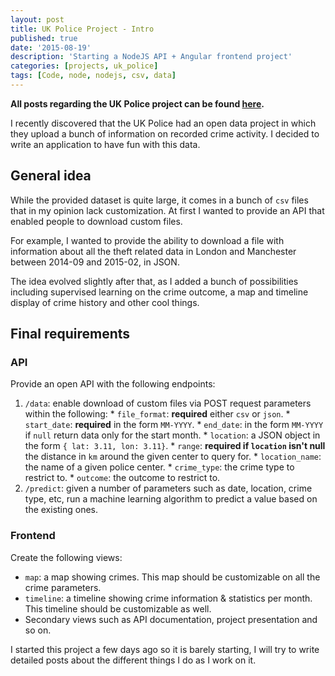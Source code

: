 ```yaml
---
layout: post
title: UK Police Project - Intro
published: true
date: '2015-08-19'
description: 'Starting a NodeJS API + Angular frontend project' 
categories: [projects, uk_police]
tags: [Code, node, nodejs, csv, data]
---
```


**All posts regarding the UK Police project can be found [here](/projects/uk_police).**

<p class="message">I recently discovered that the UK Police had an open data project in which they upload a bunch of information on recorded crime activity. I decided to write an application to have fun with this data.</p>

## General idea

While the provided dataset is quite large, it comes in a bunch of `csv` files that in my opinion lack customization. At first I wanted to provide an API that enabled people to download custom files.

For example, I wanted to provide the ability to download a file with information about all the theft related data in London and Manchester between 2014-09 and 2015-02, in JSON.

The idea evolved slightly after that, as I added a bunch of possibilities including supervised learning on the crime outcome, a map and timeline display of crime history and other cool things.

## Final requirements

### API

Provide an open API with the following endpoints:

  1. `/data`: enable download of custom files via POST request parameters within the following:
    * `file_format`: **required** either `csv` or `json`.
    * `start_date`: **required** in the form `MM-YYYY`.
    * `end_date`: in the form `MM-YYYY` if `null` return data only for the start month.
    * `location`: a JSON object in the form `{ lat: 3.11, lon: 3.11}`.
    * `range`: **required if `location` isn't null** the distance in `km` around the given center to query for.
    * `location_name`: the name of a given police center.
    * `crime_type`: the crime type to restrict to.
    * `outcome`: the outcome to restrict to.
  2. `/predict`: given a number of parameters such as date, location, crime type, etc, run a machine learning algorithm to predict a value based on the existing ones.

### Frontend

Create the following views:

  * `map`: a map showing crimes. This map should be customizable on all the crime parameters.
  * `timeline`: a timeline showing crime information & statistics per month. This timeline should be customizable as well.
  * Secondary views such as API documentation, project presentation and so on.

I started this project a few days ago so it is barely starting, I will try to write detailed posts about the different things I do as I work on it.